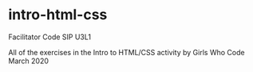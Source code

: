 # intro-html-css
Facilitator Code
SIP U3L1 

All of the exercises in the Intro to HTML/CSS activity
by Girls Who Code
March 2020